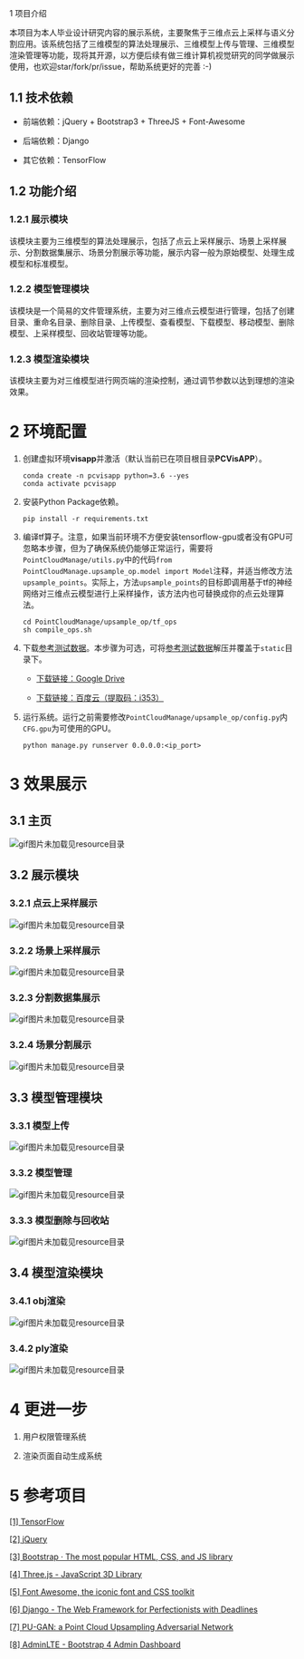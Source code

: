 1 项目介绍

本项目为本人毕业设计研究内容的展示系统，主要聚焦于三维点云上采样与语义分割应用。该系统包括了三维模型的算法处理展示、三维模型上传与管理、三维模型渲染管理等功能，现将其开源，以方便后续有做三维计算机视觉研究的同学做展示使用，也欢迎star/fork/pr/issue，帮助系统更好的完善 :-)

## 1.1 技术依赖

- 前端依赖：jQuery + Bootstrap3 + ThreeJS + Font-Awesome

- 后端依赖：Django

- 其它依赖：TensorFlow

## 1.2 功能介绍

### 1.2.1 展示模块

该模块主要为三维模型的算法处理展示，包括了点云上采样展示、场景上采样展示、分割数据集展示、场景分割展示等功能，展示内容一般为原始模型、处理生成模型和标准模型。

### 1.2.2 模型管理模块

该模块是一个简易的文件管理系统，主要为对三维点云模型进行管理，包括了创建目录、重命名目录、删除目录、上传模型、查看模型、下载模型、移动模型、删除模型、上采样模型、回收站管理等功能。

### 1.2.3 模型渲染模块

该模块主要为对三维模型进行网页端的渲染控制，通过调节参数以达到理想的渲染效果。

# 2 环境配置

1. 创建虚拟环境**visapp**并激活（默认当前已在项目根目录**PCVisAPP**）。

    ```shell
    conda create -n pcvisapp python=3.6 --yes
    conda activate pcvisapp
    ```

2. 安装Python Package依赖。

    ```shell
    pip install -r requirements.txt
    ```

3. 编译tf算子。注意，如果当前环境不方便安装tensorflow-gpu或者没有GPU可忽略本步骤，但为了确保系统仍能够正常运行，需要将`PointCloudManage/utils.py`中的代码`from PointCloudManage.upsample_op.model import Model`注释，并适当修改方法`upsample_points`。实际上，方法`upsample_points`的目标即调用基于tf的神经网络对三维点云模型进行上采样操作，该方法内也可替换成你的点云处理算法。

    ```shell
    cd PointCloudManage/upsample_op/tf_ops
    sh compile_ops.sh
    ```

4. 下载[参考测试数据](https://drive.google.com/file/d/1hb78WSrDIp2GRBp63lhRISAsDxK-y7_o/view?usp=sharing)。本步骤为可选，可将[参考测试数据](https://drive.google.com/file/d/1hb78WSrDIp2GRBp63lhRISAsDxK-y7_o/view?usp=sharing)解压并覆盖于`static`目录下。

    - [下载链接：Google Drive](https://drive.google.com/file/d/1hb78WSrDIp2GRBp63lhRISAsDxK-y7_o/view?usp=sharing)

    - [下载链接：百度云（提取码：i353）](https://pan.baidu.com/s/1vbjg-n5-DBMyE-55gNg6jw)

5. 运行系统。运行之前需要修改`PointCloudManage/upsample_op/config.py`内`CFG.gpu`为可使用的GPU。

    ```shell
    python manage.py runserver 0.0.0.0:<ip_port>
    ```

# 3 效果展示

## 3.1 主页

![gif图片未加载见resource目录](./resource/index.gif)

## 3.2 展示模块

### 3.2.1 点云上采样展示

![gif图片未加载见resource目录](./resource/pcupsample.gif)

### 3.2.2 场景上采样展示

![gif图片未加载见resource目录](./resource/sceneupsample.gif)

### 3.2.3 分割数据集展示

![gif图片未加载见resource目录](./resource/segdataset.gif)

### 3.2.4 场景分割展示

![gif图片未加载见resource目录](./resource/sceneseg.gif)

## 3.3 模型管理模块

### 3.3.1 模型上传

![gif图片未加载见resource目录](./resource/mypcbase-upload.gif)

### 3.3.2 模型管理

![gif图片未加载见resource目录](./resource/mypcbase-file-manage.gif)

### 3.3.3 模型删除与回收站

![gif图片未加载见resource目录](./resource/mypcbase-file-delete.gif)

## 3.4 模型渲染模块

### 3.4.1 obj渲染

![gif图片未加载见resource目录](./resource/mypcbase-vis-obj.gif)

### 3.4.2 ply渲染

![gif图片未加载见resource目录](./resource/mypcbase-vis-ply.gif)

# 4 更进一步

1. 用户权限管理系统

2. 渲染页面自动生成系统

# 5 参考项目

[[1] TensorFlow](https://www.tensorflow.org/)

[[2] jQuery](https://jquery.com/)

[[3] Bootstrap · The most popular HTML, CSS, and JS library](https://getbootstrap.com/)

[[4] Three.js - JavaScript 3D Library](https://threejs.org/)

[[5] Font Awesome, the iconic font and CSS toolkit](https://fontawesome.com/v4/)

[[6] Django - The Web Framework for Perfectionists with Deadlines](https://www.djangoproject.com/)

[[7] PU-GAN: a Point Cloud Upsampling Adversarial Network](https://github.com/liruihui/PU-GAN)

[[8] AdminLTE - Bootstrap 4 Admin Dashboard](https://github.com/ColorlibHQ/AdminLTE)
